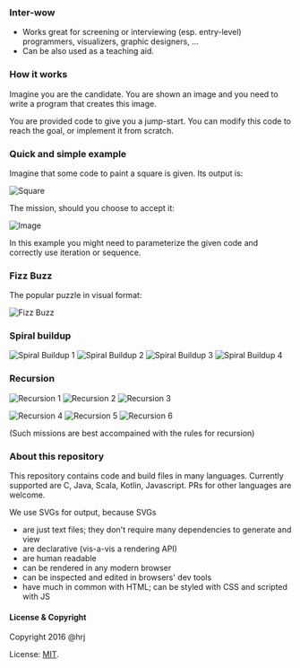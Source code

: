 ### Inter-wow

* Works great for screening or interviewing (esp. entry-level) programmers, visualizers, graphic designers, ...
* Can be also used as a teaching aid.

### How it works
Imagine you are the candidate. You are shown an image and you need to write a program that creates this image.

You are provided code to give you a jump-start. You can modify this code to reach the goal, or implement it from
scratch.

### Quick and simple example

Imagine that some code to paint a square is given. Its output is:

![Square](https://hrj.github.io/static/inter-wow/square.svg)

The mission, should you choose to accept it:

![Image](https://hrj.github.io/static/inter-wow/mission.svg)

In this example you might need to parameterize the given code and correctly use iteration or sequence.

### Fizz Buzz
The popular puzzle in visual format:

![Fizz Buzz](https://hrj.github.io/static/inter-wow/fizzBuzz.svg)

### Spiral buildup
![Spiral Buildup 1](https://hrj.github.io/static/inter-wow/spiral1.svg)
![Spiral Buildup 2](https://hrj.github.io/static/inter-wow/spiral2.svg)
![Spiral Buildup 3](https://hrj.github.io/static/inter-wow/spiral3.svg)
![Spiral Buildup 4](https://hrj.github.io/static/inter-wow/spiral4.svg)

### Recursion

![Recursion 1](https://hrj.github.io/static/inter-wow/recurse1.svg)
![Recursion 2](https://hrj.github.io/static/inter-wow/recurse2.svg)
![Recursion 3](https://hrj.github.io/static/inter-wow/recurse3.svg)

![Recursion 4](https://hrj.github.io/static/inter-wow/recurse4.svg)
![Recursion 5](https://hrj.github.io/static/inter-wow/recurse5.svg)
![Recursion 6](https://hrj.github.io/static/inter-wow/recurse6.svg)

(Such missions are best accompained with the rules for recursion)


### About this repository
This repository contains code and build files in many languages. Currently supported are C, Java, Scala, Kotlin,
Javascript. PRs for other languages are welcome.

We use SVGs for output, because SVGs
* are just text files; they don't require many dependencies to generate and view
* are declarative (vis-a-vis a rendering API)
* are human readable
* can be rendered in any modern browser
* can be inspected and edited in browsers' dev tools
* have much in common with HTML; can be styled with CSS and scripted with JS


#### License & Copyright
Copyright 2016 @hrj

License: [MIT](https://opensource.org/licenses/MIT).


